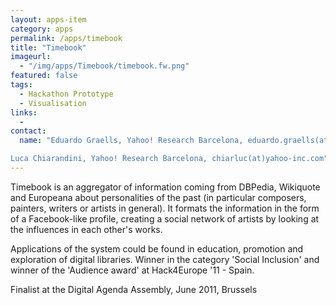 ```yaml
---
layout: apps-item
category: apps
permalink: /apps/timebook
title: "Timebook"
imageurl:
  - "/img/apps/Timebook/timebook.fw.png"
featured: false
tags:
  - Hackathon Prototype
  - Visualisation
links:
  - 
contact: 
  name: "Eduardo Graells, Yahoo! Research Barcelona, eduardo.graells(at)gmail.com

Luca Chiarandini, Yahoo! Research Barcelona, chiarluc(at)yahoo-inc.com"
---
```


Timebook is an aggregator of information coming from DBPedia, Wikiquote and Europeana about personalities of the past (in particular composers, painters, writers or artists in general). It formats the information in the form of a Facebook-like profile, creating a social network of artists by looking at the influences in each other's works.

Applications of the system could be found in education, promotion and exploration of digital libraries. Winner in the category 'Social Inclusion' and winner of the 'Audience award' at Hack4Europe '11 - Spain.

Finalist at the Digital Agenda Assembly, June 2011, Brussels


